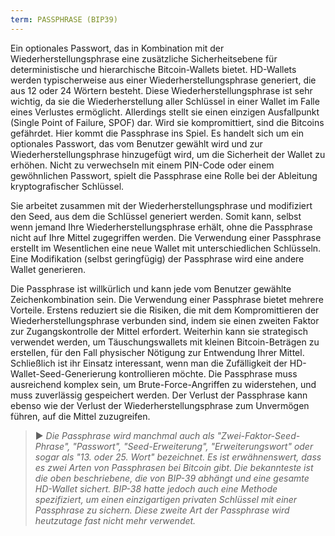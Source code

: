 ```yaml
---
term: PASSPHRASE (BIP39)
---
```


Ein optionales Passwort, das in Kombination mit der Wiederherstellungsphrase eine zusätzliche Sicherheitsebene für deterministische und hierarchische Bitcoin-Wallets bietet. HD-Wallets werden typischerweise aus einer Wiederherstellungsphrase generiert, die aus 12 oder 24 Wörtern besteht. Diese Wiederherstellungsphrase ist sehr wichtig, da sie die Wiederherstellung aller Schlüssel in einer Wallet im Falle eines Verlustes ermöglicht. Allerdings stellt sie einen einzigen Ausfallpunkt (Single Point of Failure, SPOF) dar. Wird sie kompromittiert, sind die Bitcoins gefährdet. Hier kommt die Passphrase ins Spiel. Es handelt sich um ein optionales Passwort, das vom Benutzer gewählt wird und zur Wiederherstellungsphrase hinzugefügt wird, um die Sicherheit der Wallet zu erhöhen. Nicht zu verwechseln mit einem PIN-Code oder einem gewöhnlichen Passwort, spielt die Passphrase eine Rolle bei der Ableitung kryptografischer Schlüssel.

Sie arbeitet zusammen mit der Wiederherstellungsphrase und modifiziert den Seed, aus dem die Schlüssel generiert werden. Somit kann, selbst wenn jemand Ihre Wiederherstellungsphrase erhält, ohne die Passphrase nicht auf Ihre Mittel zugegriffen werden. Die Verwendung einer Passphrase erstellt im Wesentlichen eine neue Wallet mit unterschiedlichen Schlüsseln. Eine Modifikation (selbst geringfügig) der Passphrase wird eine andere Wallet generieren.

Die Passphrase ist willkürlich und kann jede vom Benutzer gewählte Zeichenkombination sein. Die Verwendung einer Passphrase bietet mehrere Vorteile. Erstens reduziert sie die Risiken, die mit dem Kompromittieren der Wiederherstellungsphrase verbunden sind, indem sie einen zweiten Faktor zur Zugangskontrolle der Mittel erfordert. Weiterhin kann sie strategisch verwendet werden, um Täuschungswallets mit kleinen Bitcoin-Beträgen zu erstellen, für den Fall physischer Nötigung zur Entwendung Ihrer Mittel. Schließlich ist ihr Einsatz interessant, wenn man die Zufälligkeit der HD-Wallet-Seed-Generierung kontrollieren möchte. Die Passphrase muss ausreichend komplex sein, um Brute-Force-Angriffen zu widerstehen, und muss zuverlässig gespeichert werden. Der Verlust der Passphrase kann ebenso wie der Verlust der Wiederherstellungsphrase zum Unvermögen führen, auf die Mittel zuzugreifen.

> ► *Die Passphrase wird manchmal auch als "Zwei-Faktor-Seed-Phrase", "Passwort", "Seed-Erweiterung", "Erweiterungswort" oder sogar als "13. oder 25. Wort" bezeichnet. Es ist erwähnenswert, dass es zwei Arten von Passphrasen bei Bitcoin gibt. Die bekannteste ist die oben beschriebene, die von BIP-39 abhängt und eine gesamte HD-Wallet sichert. BIP-38 hatte jedoch auch eine Methode spezifiziert, um einen einzigartigen privaten Schlüssel mit einer Passphrase zu sichern. Diese zweite Art der Passphrase wird heutzutage fast nicht mehr verwendet.*